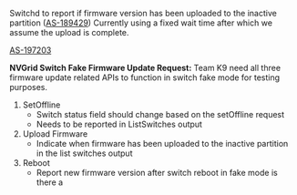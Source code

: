 Switchd to report if firmware version has been uploaded to the inactive partition ([AS-189429](https://jira.storage.hpecorp.net/browse/AS-189429 "Provide FW version for the secondary partition in ListSwitches/\"show switch\""))
Currently using a fixed wait time after which we assume the upload is complete.

[AS-197203](https://jira.storage.hpecorp.net/browse/AS-197203)

**NVGrid Switch Fake Firmware Update Request:**
Team K9 need all three firmware update related APIs to function in switch fake mode for testing purposes.
1. SetOffline
	- Switch status field should change based on the setOffline request
	- Needs to be reported in ListSwitches output
2. Upload Firmware
	- Indicate when firmware has been uploaded to the inactive partition in the list switches output
3. Reboot
	- Report new firmware version after switch reboot in fake mode
is there a 

